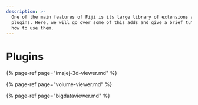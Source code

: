 ```yaml
---
description: >-
  One of the main features of Fiji is its large library of extensions and
  plugins. Here, we will go over some of this adds and give a brief tutorial on
  how to use them.
---
```


# Plugins

{% page-ref page="imajej-3d-viewer.md" %}

{% page-ref page="volume-viewer.md" %}

{% page-ref page="bigdataviewer.md" %}





